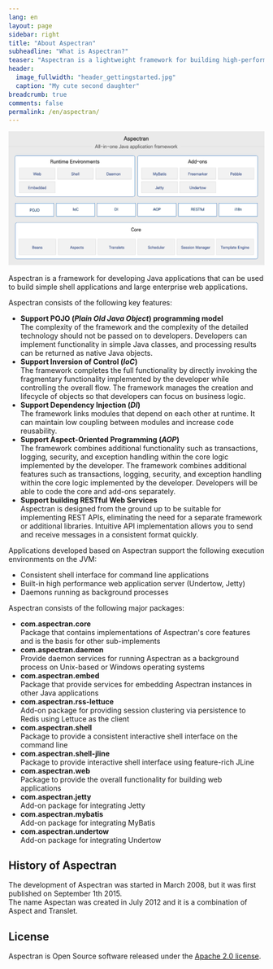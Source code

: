 ```yaml
---
lang: en
layout: page
sidebar: right
title: "About Aspectran"
subheadline: "What is Aspectran?"
teaser: "Aspectran is a lightweight framework for building high-performance Java applications. It provides an intuitive and flexible development environment."
header:
  image_fullwidth: "header_gettingstarted.jpg"
  caption: "My cute second daughter"
breadcrumb: true
comments: false
permalink: /en/aspectran/
---
```


![Aspectran Archtecture Diagram](/images/info/aspectran_archtecture_diagram.png "Aspectran Archtecture Diagram")

Aspectran is a framework for developing Java applications that can be used to build simple shell applications and large enterprise web applications.

Aspectran consists of the following key features:

* **Support POJO (*Plain Old Java Object*) programming model**  
  The complexity of the framework and the complexity of the detailed technology should not be passed on to developers.
  Developers can implement functionality in simple Java classes, and processing results can be returned as native Java objects.
* **Support Inversion of Control (*IoC*)**  
  The framework completes the full functionality by directly invoking the fragmentary functionality implemented by the developer while controlling the overall flow.
  The framework manages the creation and lifecycle of objects so that developers can focus on business logic.
* **Support Dependency Injection (*DI*)**  
  The framework links modules that depend on each other at runtime.
  It can maintain low coupling between modules and increase code reusability.
* **Support Aspect-Oriented Programming (*AOP*)**  
  The framework combines additional functionality such as transactions, logging, security, and exception handling within the core logic implemented by the developer.
  The framework combines additional features such as transactions, logging, security, and exception handling within the core logic implemented by the developer.
  Developers will be able to code the core and add-ons separately.
* **Support building RESTful Web Services**  
  Aspectran is designed from the ground up to be suitable for implementing REST APIs, eliminating the need for a separate framework or additional libraries.
  Intuitive API implementation allows you to send and receive messages in a consistent format quickly.

Applications developed based on Aspectran support the following execution environments on the JVM:

* Consistent shell interface for command line applications
* Built-in high performance web application server (Undertow, Jetty)
* Daemons running as background processes

Aspectran consists of the following major packages:

* **com.aspectran.core**  
  Package that contains implementations of Aspectran's core features and is the basis for other sub-implements
* **com.aspectran.daemon**  
  Provide daemon services for running Aspectran as a background process on Unix-based or Windows operating systems
* **com.aspectran.embed**  
  Package that provide services for embedding Aspectran instances in other Java applications
* **com.aspectran.rss-lettuce**  
  Add-on package for providing session clustering via persistence to Redis using Lettuce as the client
* **com.aspectran.shell**  
  Package to provide a consistent interactive shell interface on the command line
* **com.aspectran.shell-jline**  
  Package to provide interactive shell interface using feature-rich JLine
* **com.aspectran.web**  
  Package to provide the overall functionality for building web applications
* **com.aspectran.jetty**  
  Add-on package for integrating Jetty
* **com.aspectran.mybatis**  
  Add-on package for integrating MyBatis
* **com.aspectran.undertow**  
  Add-on package for integrating Undertow

## History of Aspectran

The development of Aspectran was started in March 2008, but it was first published on September 1th 2015.  
The name Aspectan was created in July 2012 and it is a combination of Aspect and Translet.

## License

Aspectran is Open Source software released under the [Apache 2.0 license](http://www.apache.org/licenses/LICENSE-2.0).
